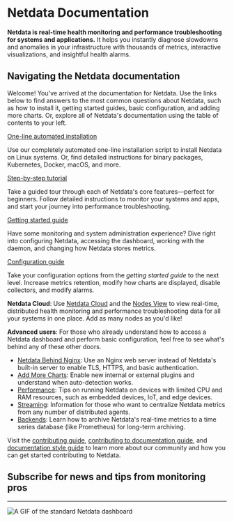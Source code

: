 # Netdata Documentation

**Netdata is real-time health monitoring and performance troubleshooting for systems and applications.** It helps you
instantly diagnose slowdowns and anomalies in your infrastructure with thousands of metrics, interactive visualizations,
and insightful health alarms.

## Navigating the Netdata documentation

Welcome! You've arrived at the documentation for Netdata. Use the links below to find answers to the most common
questions about Netdata, such as how to install it, getting started guides, basic configuration, and adding more charts.
Or, explore all of Netdata's documentation using the table of contents to your left.

<div class="homepage-nav">

  <div class="nav-install">
    <a class="nav-button" href="packaging/installer/#one-line-installation">One-line automated installation</a>
    <p>Use our completely automated one-line installation script to install Netdata on Linux systems. Or, find detailed instructions for binary packages, Kubernetes, Docker, macOS, and more.</p>
  </div>
  <div class="nav-install">
    <a class="nav-button" href="docs/step-by-step/step-00/">Step-by-step tutorial</a>
    <p>Take a guided tour through each of Netdata's core features—perfect for beginners. Follow detailed instructions to monitor your systems and apps, and start your journey into performance troubleshooting.</p>
  </div>
  <div class="nav-getting-started">
    <a class="nav-button" href="docs/getting-started/">Getting started guide</a>
    <p>Have some monitoring and system administration experience? Dive right into configuring Netdata, accessing the dashboard, working with the daemon, and changing how Netdata stores metrics.</p>
  </div>
  <div class="nav-configuration">
    <a class="nav-button" href="docs/configuration-guide/">Configuration guide</a>
    <p>Take your configuration options from the <em>getting started guide</em> to the next level. Increase metrics retention, modify how charts are displayed, disable collectors, and modify alarms.</p>
  </div>

</div>

**Netdata Cloud**: Use [Netdata Cloud](docs/netdata-cloud/) and the [Nodes View](docs/netdata-cloud/nodes-view.md) to view real-time, distributed health monitoring and performance troubleshooting data for all your systems in one place. Add as many nodes as you'd like!

**Advanced users**: For those who already understand how to access a Netdata dashboard and perform basic configuration, feel free to see what's behind any of these other doors.

-   [Netdata Behind Nginx](docs/Running-behind-nginx.md): Use an Nginx web server instead of Netdata's built-in server to enable TLS, HTTPS, and basic authentication.
-   [Add More Charts](docs/Add-more-charts-to-netdata.md): Enable new internal or external plugins and understand when auto-detection works.
-   [Performance](docs/Performance.md): Tips on running Netdata on devices with limited CPU and RAM resources, such as embedded devices, IoT, and edge devices.
-   [Streaming](streaming/): Information for those who want to centralize Netdata metrics from any number of distributed agents.
-   [Backends](backends/): Learn how to archive Netdata's real-time metrics to a time series database (like Prometheus) for long-term archiving.

Visit the [contributing guide](CONTRIBUTING.md), [contributing to documentation guide](docs/contributing/contributing-documentation.md), and [documentation style guide](docs/contributing/style-guide.md) to learn more about our community and how you can get started contributing to Netdata.

## Subscribe for news and tips from monitoring pros

<script charset="utf-8" type="text/javascript" src="//js.hsforms.net/forms/shell.js"></script>

<script>
  hbspt.forms.create({
    portalId: "4567453",
    formId: "6a20deb5-a1e6-4312-9c4d-f6862f947fe0"
});
</script>

---

![A GIF of the standard Netdata dashboard](https://user-images.githubusercontent.com/2662304/48346998-96cf3180-e685-11e8-9f4e-059d23aa3aa5.gif)

